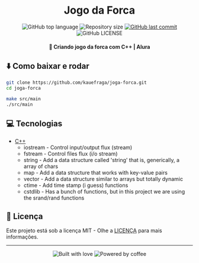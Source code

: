 <h1 align="center">Jogo da Forca</h1>

<p align="center">
  <img
    alt="GitHub top language"
    src="https://img.shields.io/github/languages/top/kauefraga/joga-forca.svg"
  />
  <img
    alt="Repository size"
    src="https://img.shields.io/github/repo-size/kauefraga/joga-forca.svg"
  />
  <a href="https://github.com/kauefraga/joga-forca/commits/main">
    <img
      alt="GitHub last commit"
      src="https://img.shields.io/github/last-commit/kauefraga/joga-forca.svg"
    />
  </a>
  <img
    alt="GitHub LICENSE"
    src="https://img.shields.io/github/license/kauefraga/joga-forca.svg"
  />
</p>

<h4 align="center">🎯 Criando jogo da forca com C++ | Alura</h4>

## ⬇️ Como baixar e rodar

```bash
git clone https://github.com/kauefraga/joga-forca.git
cd joga-forca

make src/main
./src/main
```

## 💻 Tecnologias

- [C++](https://en.wikipedia.org/wiki/C++)
  - iostream - Control input/output flux (stream)
  - fstream - Control files flux (i/o stream)
  - string - Add a data structure called 'string' that is, generically, a array of chars
  - map - Add a data structure that works with key-value pairs
  - vector - Add a data structure similar to arrays but totally dynamic
  - ctime - Add time stamp (i guess) functions
  - cstdlib - Has a bunch of functions, but in this project we are using the srand/rand functions

## 📝 Licença

Este projeto está sob a licença MIT - Olhe a [LICENÇA](https://github.com/kauefraga/joga-forca/blob/main/LICENSE) para mais informações.

---

<div align="center" display="flex">
  <img alt="Built with love" src="https://forthebadge.com/images/badges/built-with-love.svg">
  <img alt="Powered by coffee" src="https://forthebadge.com/images/badges/powered-by-coffee.svg">
</div>
